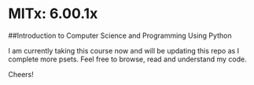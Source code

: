 # MITx: 6.00.1x
##Introduction to Computer Science and Programming Using Python

I am currently taking this course now and will be updating this repo as I complete more psets.
Feel free to browse, read and understand my code.

Cheers!




